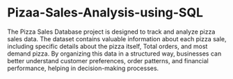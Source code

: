 # Pizaa-Sales-Analysis-using-SQL
The Pizza Sales Database project is designed to track and analyze pizza sales data. The dataset contains valuable information about each pizza sale, including specific details about the pizza itself, Total orders, and most demand pizza. 
By organizing this data in a structured way, businesses can better understand customer preferences, order patterns, and financial performance, helping in decision-making processes.
